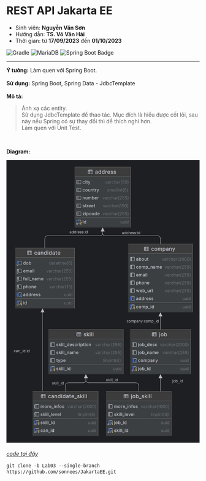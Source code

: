 # REST API Jakarta EE
- Sinh viên: **Nguyễn Văn Sơn**
- Hướng dẫn: **TS. Võ Văn Hải**
- Thời gian: từ **17/09/2023**  đến **01/10/2023**

![Gradle](https://img.shields.io/badge/Gradle-02303A.svg?style=for-the-badge&logo=Gradle&logoColor=black)
![MariaDB](https://img.shields.io/badge/MariaDB-003545?style=for-the-badge&logo=mariadb&logoColor=black)
![Spring Boot Badge](https://img.shields.io/badge/Spring%20Boot-6DB33F?logo=springboot&logoColor=fff&style=for-the-badge)

  <hr>

**Ý tưởng:** Làm quen với Spring Boot. <br><br>
**Sử dụng:** Spring Boot, Spring Data - JdbcTemplate <br><br>
**Mô tả:** <br>
  > Ánh xạ các entity. <br>
  > Sử dụng JdbcTemplate để thao tác. Mục đích là hiểu được cốt lõi, sau này nếu Spring có sự thay đổi thì dể thích nghi hơn. <br>
  > Làm quen với Unit Test. <br>
<br>

**Diagram:**

  ![ERD](/img/ERD_lab02.png)
<br> <br>
*[code tại đây](https://github.com/sonnees/JakartaEE/tree/Lab03)*
```git
git clone -b Lab03 --single-branch https://github.com/sonnees/JakartaEE.git
```


